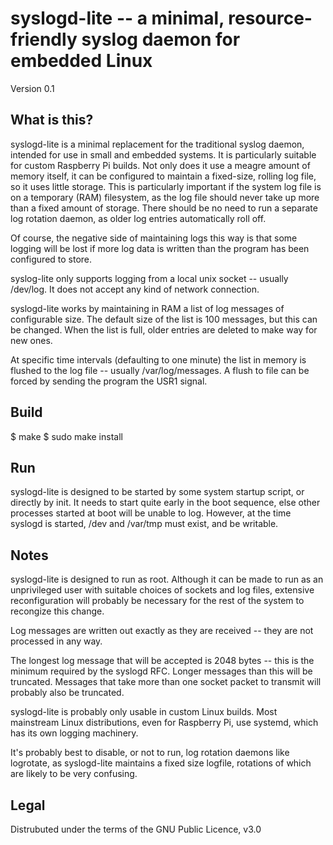# syslogd-lite -- a minimal, resource-friendly syslog daemon for embedded Linux

Version 0.1

## What is this?

syslogd-lite is a minimal replacement for the traditional syslog daemon,
intended for use in small and embedded systems. It is particularly
suitable for custom Raspberry Pi builds. Not only does it use
a meagre amount of memory itself, it can be configured to maintain
a fixed-size, rolling log file, so it uses little storage. This is
particularly important if the system log file is on a temporary
(RAM) filesystem, as the log file should never take up more than a
fixed amount of storage. There should be no need to run a separate log
rotation daemon, as older log entries automatically roll off.

Of course, the negative side of maintaining logs this way is that 
some logging will be lost if more log data is written than the program
has been configured to store.

syslog-lite only supports logging from a local unix socket -- usually /dev/log.
It does not accept any kind of network connection. 

syslogd-lite works by maintaining in RAM a list of log messages of
configurable size. The default size of the list is 100 messages, but
this can be changed. When the list is full, older entries are deleted
to make way for new ones. 

At specific time intervals (defaulting to one minute) the list in memory
is flushed to the log file -- usually /var/log/messages. A flush to
file can be forced by sending the program the USR1 signal.

## Build

$ make
$ sudo make install

## Run

syslogd-lite is designed to be started by some system startup script,
or directly by init. It needs to start quite early in the boot
sequence, else other processes started at boot will be unable to 
log. However, at the time syslogd is started, /dev and /var/tmp
must exist, and be writable.


## Notes

syslogd-lite is designed to run as root. Although it can be made 
to run as an unprivileged user with suitable choices of sockets and
log files, extensive reconfiguration will probably be necessary for
the rest of the system to recongize this change.

Log messages are written out exactly as they are received -- they
are not processed in any way.

The longest log message that will be accepted is 2048 bytes -- this is
the minimum required by the syslogd RFC. Longer messages than this
will be truncated. Messages that take more than one socket 
packet to transmit will probably also be truncated.

syslogd-lite is probably only usable in custom Linux builds. Most mainstream
Linux distributions, even for Raspberry Pi, use systemd, which has its
own logging machinery. 

It's probably best to disable, or not to run, log rotation daemons like
logrotate, as syslogd-lite maintains a fixed size logfile, rotations of
which are likely to be very confusing.


## Legal

Distrubuted under the terms of the GNU Public Licence, v3.0


